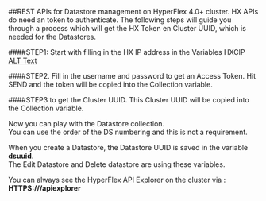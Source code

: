##REST APIs for Datastore management on HyperFlex 4.0+ cluster.
HX APIs do need an token to authenticate. The following steps will guide you through a process which will get the HX Token en Cluster UUID, which is needed for the Datastores.

####STEP1: 
Start with filling in the HX IP address in the Variables HXCIP
[ALT Text](https://i2.wp.com/iamjoost.com/wp-content/uploads/2020/07/Postman-hxcip.png)

####STEP2. 
Fill in the username and password to get an Access Token.
Hit SEND and the token will be copied into the Collection variable.

####STEP3 to get the Cluster UUID.
This Cluster UUID will be copied into the Collection variable.

Now you can play with the Datastore collection.  
You can use the order of the DS numbering and this is not a requirement.

When you create a Datastore, the Datastore UUID is saved in the variable **dsuuid**.  
The Edit Datastore and Delete datastore are using these variables.

You can always see the HyperFlex API Explorer on the cluster via : **HTTPS://<HX Cluster IP Address>/apiexplorer**
  
